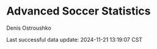 # Advanced Soccer Statistics
Denis Ostroushko

<!-- gfm -->

Last successful data update: 2024-11-21 13:19:07 CST

